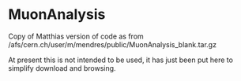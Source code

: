 # MuonAnalysis

Copy of Matthias version of code as from /afs/cern.ch/user/m/mendres/public/MuonAnalysis_blank.tar.gz

At present this is not intended to be used, it has just been put here to simplify download and browsing.

